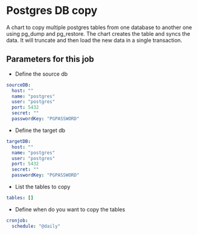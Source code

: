 # Postgres DB copy

A chart to copy multiple postgres tables from one database to another one using pg_dump and pg_restore.
The chart creates the table and syncs the data.
It will truncate and then load the new data in a single transaction.

## Parameters for this job   

- Define the source db
```yaml
sourceDB:
  host: ""
  name: "postgres"
  user: "postgres"
  port: 5432
  secret: ""
  passwordKey: "PGPASSWORD"
```

- Define the target db
```yaml
targetDB:
  host: ""
  name: "postgres"
  user: "postgres"
  port: 5432
  secret: ""
  passwordKey: "PGPASSWORD"
```

- List the tables to copy
```yaml
tables: []
```

- Define when do you want to copy the tables
```yaml
cronjob:
  schedule: "@daily"
```
